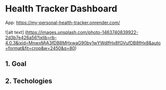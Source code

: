 # Health Tracker Dashboard
App: https://my-personal-health-tracker.onrender.com/

![alt text] (https://images.unsplash.com/photo-1463740839922-2d3b7e426a56?ixlib=rb-4.0.3&ixid=MnwxMjA3fDB8MHxwaG90by1wYWdlfHx8fGVufDB8fHx8&auto=format&fit=crop&w=2450&q=80)
## 1. Goal
## 2. Techologies
